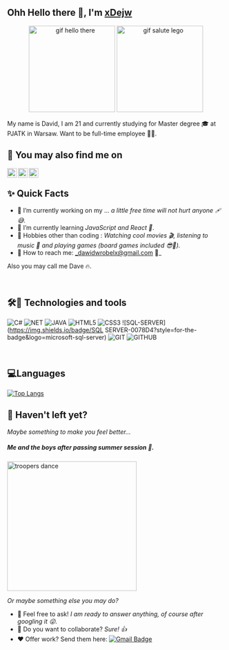 ## Ohh Hello there 👋, I'm [xDejw](https://github.com/xDejw)
<p align="center">
  <img src="https://media1.giphy.com/media/xTiIzJSKB4l7xTouE8/giphy.gif" alt="gif hello there" height="200"/>
  <img src="https://user-images.githubusercontent.com/74014874/177051276-a00e55c8-aa89-457d-ab0e-efaa58239d36.gif" alt="gif salute lego" height="200"/>
</p>

<p>
  My name is David, I am 21 and currently studying for Master degree 🎓 at PJATK in Warsaw. Want to be full-time employee 🧑‍💼.
</p>

## 👀 You may also find me on
<p>
  <a href="https://steamcommunity.com/profiles/76561198074374282/">
    <img align="left" alt="Dave | Steam" width="22px" src="https://seeklogo.com/images/S/steam-logo-73274B19E3-seeklogo.com.png" />
  </a>
  <a href="https://open.spotify.com/user/21hstacqbxrzyf65kpciup6dy">
    <img align="left" alt="Dave | Spotify" width="22px" src="https://seeklogo.com/images/S/spotify-2015-logo-560E071CB7-seeklogo.com.png?v=637903118310000000" />
  </a>
  <a href="mailto:dawidwrobelx@gmail.com">
    <img align="left" alt="Dave | Gmail" width="22px" src="https://seeklogo.com/images/G/gmail-new-2020-logo-32DBE11BB4-seeklogo.com.png" />
  </a>
</p>

<br/>

## ✨ Quick Facts

- 🔭 I’m currently working on my ... _a little free time will not hurt anyone 🩹😅._
- 🌱 I’m currently learning _JavaScript and React 💪_.
- 🎿 Hobbies other than coding : _Watching cool movies 🎬, listening to music 🎵 and playing games (board games included 😎🎲)._
- 📮 How to reach me: _dawidwrobelx@gmail.com 🤙_

Also you may call me Dave 🔥.

<br/>

## 🛠🧰 Technologies and tools

![C#](https://img.shields.io/badge/C#-753091?style=for-the-badge&logo=c%23&logoColor=white)
![NET](https://img.shields.io/badge/.NET-5C2E91?style=for-the-badge&logo=.net&logoColor=white)
![JAVA](https://img.shields.io/badge/JAVA-F73026?style=for-the-badge&logo=java&logoColor=white)
![HTML5](https://img.shields.io/badge/HTML5-E34F26?style=for-the-badge&logo=html5&logoColor=white)
![CSS3](https://img.shields.io/badge/CSS3-1572B6?style=for-the-badge&logo=css3&logoColor=white)
![SQL-SERVER](https://img.shields.io/badge/SQL SERVER-0078D4?style=for-the-badge&logo=microsoft-sql-server)
![GIT](https://img.shields.io/badge/GIT-F05033?style=for-the-badge&logo=git)
![GITHUB](https://img.shields.io/badge/GITHUB-0E0F11?style=for-the-badge&logo=github)


<br/>

## 💻Languages

[![Top Langs](https://github-readme-stats.vercel.app/api/top-langs/?username=xDejw&layout=compact&theme=nightowl&langs_count=10)](https://github.com/anuraghazra/github-readme-stats)

## 🤔 Haven't left yet?

_Maybe something to make you feel better..._

##### Me and the boys after passing summer session 🤣.

<img src="https://c.tenor.com/1a6SagucLd0AAAAd/storm-trooper.gif" alt="troopers dance" height="300"/>

_Or maybe something else you may do?_

- 💬 Feel free to ask! _I am ready to answer anything, of course after googling it 😜._
- 🤝 Do you want to collaborate? _Sure! 👍_
- ❤️ Offer work? Send them here:
[![Gmail Badge](https://img.shields.io/badge/dawidwrobelx@gmail.com-c14438?style=flat-square&logo=Gmail&logoColor=white&link=mailto:dawidwrobelx@gmail.com)](mailto:dawidwrobelx@gmail.com)
